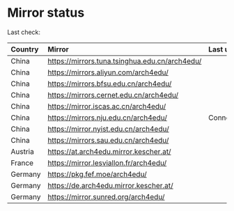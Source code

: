 <script src="./time.js"></script>
# Mirror status
Last check: <script type="text/javascript">localize(1702268537.712946);</script>

|Country|Mirror|Last update|
|:------|:-----|:----------|
|China|https://mirrors.tuna.tsinghua.edu.cn/arch4edu/|<script type="text/javascript">localize(1702232965);</script>|
|China|https://mirrors.aliyun.com/arch4edu/|<script type="text/javascript">localize(1702232965);</script>|
|China|https://mirrors.bfsu.edu.cn/arch4edu/|<script type="text/javascript">localize(1702232965);</script>|
|China|https://mirrors.cernet.edu.cn/arch4edu/|<script type="text/javascript">localize(1702232965);</script>|
|China|https://mirror.iscas.ac.cn/arch4edu/|<script type="text/javascript">localize(1702232965);</script>|
|China|https://mirrors.nju.edu.cn/arch4edu/|ConnectTimeout|
|China|https://mirror.nyist.edu.cn/arch4edu/|<script type="text/javascript">localize(1702232965);</script>|
|China|https://mirrors.sau.edu.cn/arch4edu/|<script type="text/javascript">localize(1702232965);</script>|
|Austria|https://at.arch4edu.mirror.kescher.at/|<script type="text/javascript">localize(1702232965);</script>|
|France|https://mirror.lesviallon.fr/arch4edu/|<script type="text/javascript">localize(1702232965);</script>|
|Germany|https://pkg.fef.moe/arch4edu/|<script type="text/javascript">localize(1702232965);</script>|
|Germany|https://de.arch4edu.mirror.kescher.at/|<script type="text/javascript">localize(1702232965);</script>|
|Germany|https://mirror.sunred.org/arch4edu/|<script type="text/javascript">localize(1702232965);</script>|

<script src="./tablefilter/tablefilter.js"></script>
<script src="./table.js"></script>